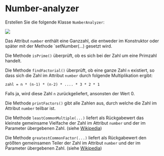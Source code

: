 # Number-analyzer #

Erstellen Sie die folgende Klasse `NumberAnalyzer`:

<p>
<img src='http://pr-gse.googlecode.com/svn/wiki/uebungen/uml/numberanalyzer.jpg' />
</p>

Das Attribut `number` enthält eine Ganzzahl, die entweder im Konstruktor oder später mit der Methode `setNumber(...) gesetzt wird.

Die Methode `isPrime()` überprüft, ob es sich bei der Zahl um eine Primzahl handelt.

Die Methode `findFactorial()` überprüft, ob eine ganze Zahl `n` existiert, so dass sich die Zahl im Attribut `number` durch folgende Multiplikation ergibt:
```
zahl = n * (n-1) * (n-2) * .... * 3 * 2 * 1
```
Falls ja, wird diese Zahl `n` zurückgeliefert, ansonsten der Wert 0.

Die Methode `printFactors()` gibt alle Zahlen aus, durch welche die Zahl im Attribut `number` teilbar ist.

Die Methode `leastCommonMultiple(...)` liefert als Rückgabewert das kleinste gemeinsame Vielfache der Zahl im Attribut `number` und der im Parameter übergebenen Zahl.
(siehe [Wikipedia](http://de.wikipedia.org/wiki/Kleinstes_gemeinsames_Vielfaches))

Die Methode `greatestCommonFactor(...)` liefert als Rückgabewert den größten gemeinsamen Teiler der Zahl im Attribut `number` und der im Parameter übergebenen Zahl.
(siehe [Wikipedia](http://de.wikipedia.org/wiki/Gr%C3%B6%C3%9Fter_gemeinsamer_Teiler))